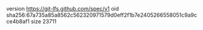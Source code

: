 version https://git-lfs.github.com/spec/v1
oid sha256:67a735a85a8562c562320971579d0eff2f1b7e2405266558051c9a9cce4b8af1
size 23711
